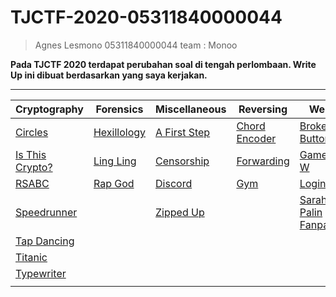 # TJCTF-2020-05311840000044
> Agnes Lesmono 05311840000044 team : Monoo

**Pada TJCTF 2020 terdapat perubahan soal di tengah perlombaan. Write Up ini dibuat berdasarkan yang saya kerjakan.**

------------------------------------------------------------

Cryptography | Forensics | Miscellaneous | Reversing | Web
------------ | ------------- | ------------- | ------------- | -------------
[Circles](https://github.com/lumbricina/TJCTF-2020-05311840000044/tree/master/Cryptography/Circles) | [Hexillology](https://github.com/lumbricina/TJCTF-2020-05311840000044/tree/master/Forensics/Hexillology) | [A First Step](https://github.com/lumbricina/TJCTF-2020-05311840000044/tree/master/Miscellaneous/A%20First%20Step) | [Chord Encoder](https://github.com/lumbricina/TJCTF-2020-05311840000044/tree/master/Reversing/Chord%20Encoder) | [Broken Button](https://github.com/lumbricina/TJCTF-2020-05311840000044/tree/master/Web/Broken%20Button)
[Is This Crypto?](https://github.com/lumbricina/TJCTF-2020-05311840000044/tree/master/Cryptography/Is%20This%20Crypto) | [Ling Ling](https://github.com/lumbricina/TJCTF-2020-05311840000044/tree/master/Forensics/Ling%20Ling) | [Censorship](https://github.com/lumbricina/TJCTF-2020-05311840000044/tree/master/Miscellaneous/Censorship) | [Forwarding](https://github.com/lumbricina/TJCTF-2020-05311840000044/tree/master/Reversing/Forwarding) | [Gamer W](https://github.com/lumbricina/TJCTF-2020-05311840000044/tree/master/Web/Gamer%20W)
[RSABC](https://github.com/lumbricina/TJCTF-2020-05311840000044/tree/master/Cryptography/RSABC) | [Rap God](https://github.com/lumbricina/TJCTF-2020-05311840000044/tree/master/Forensics/Rap%20God) | [Discord](https://github.com/lumbricina/TJCTF-2020-05311840000044/tree/master/Miscellaneous/Discord) | [Gym](https://github.com/lumbricina/TJCTF-2020-05311840000044/tree/master/Reversing/Gym) | [Login](https://github.com/lumbricina/TJCTF-2020-05311840000044/tree/master/Web/Login)
[Speedrunner](https://github.com/lumbricina/TJCTF-2020-05311840000044/tree/master/Cryptography/Speedrunner) | []() | [Zipped Up](https://github.com/lumbricina/TJCTF-2020-05311840000044/tree/master/Miscellaneous/Zipped%20Up) | []() | [Sarah Palin Fanpage](https://github.com/lumbricina/TJCTF-2020-05311840000044/tree/master/Web/Sarah%20Palin%20Fanpage)
[Tap Dancing](https://github.com/lumbricina/TJCTF-2020-05311840000044/tree/master/Cryptography/Tap%20Dancing) | []() | []() | []() | []()
[Titanic](https://github.com/lumbricina/TJCTF-2020-05311840000044/tree/master/Cryptography/Titanic) | []() | []() | []() | []()
[Typewriter](https://github.com/lumbricina/TJCTF-2020-05311840000044/tree/master/Cryptography/Typewriter) | []() | []() | []() | []()
[]() | []() | []() | []() | []()

